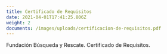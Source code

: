 ```yaml
---
title: Certificado de Requisitos
date: 2021-04-01T17:41:25.806Z
weight: 2
documents: /images/uploads/certificacion-de-requisitos.pdf
---
```

Fundación Búsqueda y Rescate. Certificado de Requisitos.
